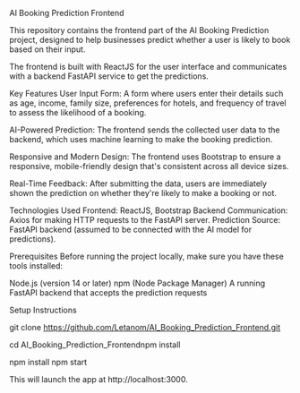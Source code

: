 AI Booking Prediction Frontend

This repository contains the frontend part of the AI Booking Prediction project, designed to help businesses predict whether a user is likely to book based on their input.

 The frontend is built with ReactJS for the user interface and communicates with a backend FastAPI service to get the predictions.

Key Features
User Input Form: A form where users enter their details such as age, income, family size, preferences for hotels, and frequency of travel to assess the likelihood of a booking.

AI-Powered Prediction: The frontend sends the collected user data to the backend, which uses machine learning to make the booking prediction.

Responsive and Modern Design: The frontend uses Bootstrap to ensure a responsive, mobile-friendly design that's consistent across all device sizes.

Real-Time Feedback: After submitting the data, users are immediately shown the prediction on whether they're likely to make a booking or not.

Technologies Used
Frontend: ReactJS, Bootstrap
Backend Communication: Axios for making HTTP requests to the FastAPI server.
Prediction Source: FastAPI backend (assumed to be connected with the AI model for predictions).

Prerequisites
Before running the project locally, make sure you have these tools installed:

Node.js (version 14 or later)
npm (Node Package Manager)
A running FastAPI backend that accepts the prediction requests

Setup Instructions

git clone https://github.com/Letanom/AI_Booking_Prediction_Frontend.git

cd AI_Booking_Prediction_Frontendnpm install

npm install
npm start

This will launch the app at http://localhost:3000.
